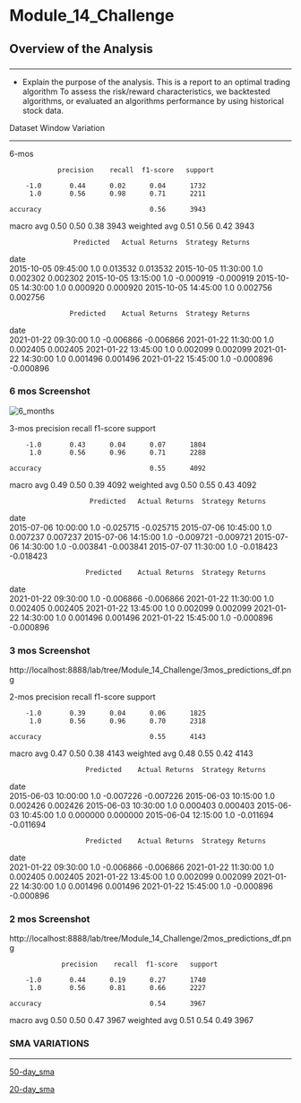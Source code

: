 # Module_14_Challenge

## Overview of the Analysis
###
***

* Explain the purpose of the analysis.
This is a report to an optimal trading algorithm
To assess the risk/reward characteristics, we backtested algorithms, or evaluated an algorithms performance by using historical stock data.



Dataset Window Variation
***
6-mos

                precision    recall  f1-score   support

        -1.0       0.44      0.02      0.04      1732
         1.0       0.56      0.98      0.71      2211

    accuracy                           0.56      3943
   macro avg       0.50      0.50      0.38      3943
weighted avg       0.51      0.56      0.42      3943


                    Predicted	Actual Returns	Strategy Returns
date			
2015-10-05 09:45:00      1.0	0.013532	0.013532
2015-10-05 11:30:00      1.0	0.002302	0.002302
2015-10-05 13:15:00      1.0	-0.000919	-0.000919
2015-10-05 14:30:00      1.0	0.000920	0.000920
2015-10-05 14:45:00      1.0	0.002756	0.002756

                   Predicted	Actual Returns	Strategy Returns
date			
2021-01-22 09:30:00      1.0	-0.006866	-0.006866
2021-01-22 11:30:00      1.0	0.002405	0.002405
2021-01-22 13:45:00      1.0	0.002099	0.002099
2021-01-22 14:30:00      1.0	0.001496	0.001496
2021-01-22 15:45:00      1.0	-0.000896	-0.000896

### 6 mos Screenshot
![6_months](http://localhost:8888/lab/tree/Module_14_Challenge/6mos_predictions_df.png)

3-mos
               precision    recall  f1-score   support

        -1.0       0.43      0.04      0.07      1804
         1.0       0.56      0.96      0.71      2288

    accuracy                           0.55      4092
   macro avg       0.49      0.50      0.39      4092
weighted avg       0.50      0.55      0.43      4092


                        Predicted	Actual Returns	Strategy Returns
date			
2015-07-06 10:00:00          1.0	-0.025715	-0.025715
2015-07-06 10:45:00          1.0	0.007237	0.007237
2015-07-06 14:15:00          1.0	-0.009721	-0.009721
2015-07-06 14:30:00          1.0	-0.003841	-0.003841
2015-07-07 11:30:00          1.0	-0.018423	-0.018423

                       Predicted	Actual Returns	Strategy Returns
date			
2021-01-22 09:30:00          1.0	-0.006866	-0.006866
2021-01-22 11:30:00          1.0	0.002405	0.002405
2021-01-22 13:45:00          1.0	0.002099	0.002099
2021-01-22 14:30:00          1.0	0.001496	0.001496
2021-01-22 15:45:00          1.0	-0.000896	-0.000896

### 3 mos Screenshot
http://localhost:8888/lab/tree/Module_14_Challenge/3mos_predictions_df.png


2-mos
                 precision    recall  f1-score   support

        -1.0       0.39      0.04      0.06      1825
         1.0       0.56      0.96      0.70      2318

    accuracy                           0.55      4143
   macro avg       0.47      0.50      0.38      4143
weighted avg       0.48      0.55      0.42      4143

                       Predicted	Actual Returns	Strategy Returns
date			
2015-06-03 10:00:00          1.0	-0.007226	-0.007226
2015-06-03 10:15:00          1.0	0.002426	0.002426
2015-06-03 10:30:00          1.0	0.000403	0.000403
2015-06-03 10:45:00          1.0	0.000000	0.000000
2015-06-04 12:15:00          1.0	-0.011694	-0.011694

                       Predicted	Actual Returns	Strategy Returns
date			
2021-01-22 09:30:00          1.0	-0.006866	-0.006866
2021-01-22 11:30:00          1.0	0.002405	0.002405
2021-01-22 13:45:00          1.0	0.002099	0.002099
2021-01-22 14:30:00          1.0	0.001496	0.001496
2021-01-22 15:45:00          1.0	-0.000896	-0.000896

### 2 mos Screenshot
 http://localhost:8888/lab/tree/Module_14_Challenge/2mos_predictions_df.png
 



                 precision    recall  f1-score   support

        -1.0       0.44      0.19      0.27      1740
         1.0       0.56      0.81      0.66      2227

    accuracy                           0.54      3967
   macro avg       0.50      0.50      0.47      3967
weighted avg       0.51      0.54      0.49      3967


### SMA VARIATIONS
***
[50-day_sma](http://localhost:8888/lab/tree/Module_14_Challenge/50_day_sma.png)


[20-day_sma](http://localhost:8888/lab/tree/Module_14_Challenge/20_day_sma.png)



